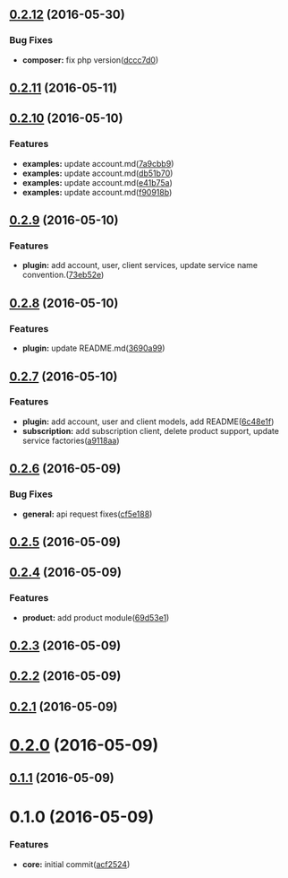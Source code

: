 <a name="0.2.12"></a>
## [0.2.12](https://github.com/nocvp/api-zend-client/compare/0.2.11...v0.2.12) (2016-05-30)


### Bug Fixes

* **composer:** fix php version([dccc7d0](https://github.com/nocvp/api-zend-client/commit/dccc7d0))



<a name="0.2.11"></a>
## [0.2.11](https://github.com/nocvp/api-zend-client/compare/0.2.10...v0.2.11) (2016-05-11)



<a name="0.2.10"></a>
## [0.2.10](https://github.com/nocvp/api-zend-client/compare/0.2.9...v0.2.10) (2016-05-10)


### Features

* **examples:** update account.md([7a9cbb9](https://github.com/nocvp/api-zend-client/commit/7a9cbb9))
* **examples:** update account.md([db51b70](https://github.com/nocvp/api-zend-client/commit/db51b70))
* **examples:** update account.md([e41b75a](https://github.com/nocvp/api-zend-client/commit/e41b75a))
* **examples:** update account.md([f90918b](https://github.com/nocvp/api-zend-client/commit/f90918b))



<a name="0.2.9"></a>
## [0.2.9](https://github.com/nocvp/api-zend-client/compare/0.2.8...v0.2.9) (2016-05-10)


### Features

* **plugin:** add account, user, client services, update service name convention.([73eb52e](https://github.com/nocvp/api-zend-client/commit/73eb52e))



<a name="0.2.8"></a>
## [0.2.8](https://github.com/nocvp/api-zend-client/compare/0.2.7...v0.2.8) (2016-05-10)


### Features

* **plugin:** update README.md([3690a99](https://github.com/nocvp/api-zend-client/commit/3690a99))



<a name="0.2.7"></a>
## [0.2.7](https://github.com/nocvp/api-zend-client/compare/0.2.6...v0.2.7) (2016-05-10)


### Features

* **plugin:** add account, user and client models, add README([6c48e1f](https://github.com/nocvp/api-zend-client/commit/6c48e1f))
* **subscription:** add subscription client, delete product support, update service factories([a9118aa](https://github.com/nocvp/api-zend-client/commit/a9118aa))



<a name="0.2.6"></a>
## [0.2.6](https://github.com/nocvp/api-zend-client/compare/0.2.5...v0.2.6) (2016-05-09)


### Bug Fixes

* **general:** api request fixes([cf5e188](https://github.com/nocvp/api-zend-client/commit/cf5e188))



<a name="0.2.5"></a>
## [0.2.5](https://github.com/nocvp/api-zend-client/compare/0.2.4...v0.2.5) (2016-05-09)



<a name="0.2.4"></a>
## [0.2.4](https://github.com/nocvp/api-zend-client/compare/0.2.3...v0.2.4) (2016-05-09)


### Features

* **product:** add product module([69d53e1](https://github.com/nocvp/api-zend-client/commit/69d53e1))



<a name="0.2.3"></a>
## [0.2.3](https://github.com/nocvp/api-zend-client/compare/0.2.2...v0.2.3) (2016-05-09)



<a name="0.2.2"></a>
## [0.2.2](https://github.com/nocvp/api-zend-client/compare/0.2.1...v0.2.2) (2016-05-09)



<a name="0.2.1"></a>
## [0.2.1](https://github.com/nocvp/api-zend-client/compare/0.2.0...v0.2.1) (2016-05-09)



<a name="0.2.0"></a>
# [0.2.0](https://github.com/nocvp/api-zend-client/compare/0.1.1...v0.2.0) (2016-05-09)



<a name="0.1.1"></a>
## [0.1.1](https://github.com/nocvp/api-zend-client/compare/0.1.0...v0.1.1) (2016-05-09)



<a name="0.1.0"></a>
# 0.1.0 (2016-05-09)


### Features

* **core:** initial commit([acf2524](https://github.com/nocvp/api-zend-client/commit/acf2524))



